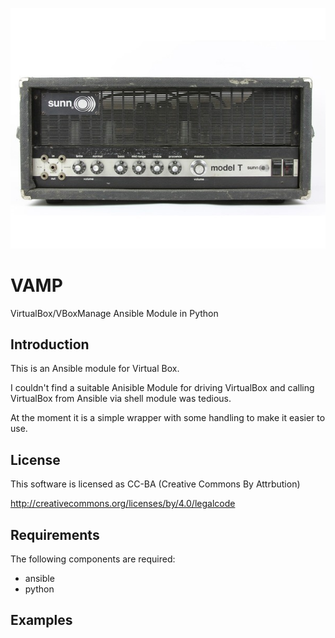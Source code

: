 ![alt tag](https://raw.githubusercontent.com/lateralblast/vamp/master/vamp.jpg)

VAMP
====

VirtualBox/VBoxManage Ansible Module in Python

Introduction
------------

This is an Ansible module for Virtual Box.

I couldn't find a suitable Anisible Module for driving VirtualBox 
and calling VirtualBox from Ansible via shell module was tedious.

At the moment it is a simple wrapper with some handling to make it easier to use.

License
-------

This software is licensed as CC-BA (Creative Commons By Attrbution)

http://creativecommons.org/licenses/by/4.0/legalcode


Requirements
------------

The following components are required:

- ansible
- python

Examples
--------
